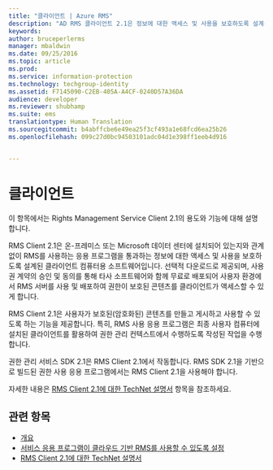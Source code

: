 ```yaml
---
title: "클라이언트 | Azure RMS"
description: "AD RMS 클라이언트 2.1은 정보에 대한 액세스 및 사용을 보호하도록 설계된 클라이언트 컴퓨터용 소프트웨어입니다."
keywords: 
author: bruceperlerms
manager: mbaldwin
ms.date: 09/25/2016
ms.topic: article
ms.prod: 
ms.service: information-protection
ms.technology: techgroup-identity
ms.assetid: F7145090-C2EB-405A-A4CF-0240D57A36DA
audience: developer
ms.reviewer: shubhamp
ms.suite: ems
translationtype: Human Translation
ms.sourcegitcommit: b4abffcbe6e49ea25f3cf493a1e68fcd6ea25b26
ms.openlocfilehash: 099c27d0bc94503101adc04d1e398ff1eeb4d916


---
```


# 클라이언트

이 항목에서는 Rights Management Service Client 2.1의 용도와 기능에 대해 설명합니다.

RMS Client 2.1은 온-프레미스 또는 Microsoft 데이터 센터에 설치되어 있는지와 관계없이 RMS를 사용하는 응용 프로그램을 통과하는 정보에 대한 액세스 및 사용을 보호하도록 설계된 클라이언트 컴퓨터용 소프트웨어입니다. 선택적 다운로드로 제공되며, 사용권 계약의 승인 및 동의를 통해 타사 소프트웨어와 함께 무료로 배포되어 사용자 환경에서 RMS 서버를 사용 및 배포하여 권한이 보호된 콘텐츠를 클라이언트가 액세스할 수 있게 합니다.

RMS Client 2.1은 사용자가 보호된(암호화된) 콘텐츠를 만들고 게시하고 사용할 수 있도록 하는 기능을 제공합니다. 특히, RMS 사용 응용 프로그램은 최종 사용자 컴퓨터에 설치된 클라이언트를 활용하여 권한 관리 컨텍스트에서 수행하도록 작성된 작업을 수행합니다.

권한 관리 서비스 SDK 2.1은 RMS Client 2.1에서 작동합니다. RMS SDK 2.1을 기반으로 빌드된 권한 사용 응용 프로그램에서는 RMS Client 2.1을 사용해야 합니다.

자세한 내용은 [RMS Client 2.1에 대한 TechNet 설명서](https://TechNet.Microsoft.Com/library/jj159267(WS.10).aspx) 항목을 참조하세요.

## 관련 항목

* [개요](ad-rms-overview.md)
* [서비스 응용 프로그램이 클라우드 기반 RMS를 사용할 수 있도록 설정](how-to-use-file-api-with-aadrm-cloud.md)
* [RMS Client 2.1에 대한 TechNet 설명서](https://TechNet.Microsoft.Com/en-us/library/jj159267(WS.10).aspx)
 

 



<!--HONumber=Sep16_HO5-->



